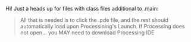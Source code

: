 Hi! Just a heads up for files with class files additional to .main:

   > All that is needed is to click the .pde file, and the rest should automatically load upon Processining's Launch.
   > If Processing does not open... you MAY need to download Processing IDE  
